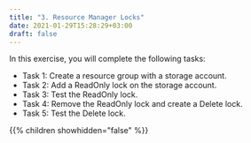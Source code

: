 ```yaml
---
title: "3. Resource Manager Locks"
date: 2021-01-29T15:28:29+03:00
draft: false
---
```


In this exercise, you will complete the following tasks:

- Task 1: Create a resource group with a storage account.
- Task 2: Add a ReadOnly lock on the storage account. 
- Task 3: Test the ReadOnly lock. 
- Task 4: Remove the ReadOnly lock and create a Delete lock.
- Task 5: Test the Delete lock.



{{% children showhidden="false" %}}
